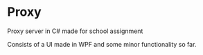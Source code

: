 # Proxy
Proxy server in C# made for school assignment

Consists of a UI made in WPF and some minor functionality so far.
